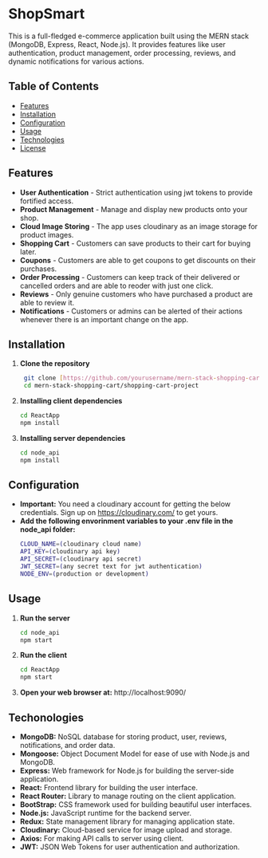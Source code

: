 # ShopSmart
This is a full-fledged e-commerce application built using the MERN stack (MongoDB, Express, React, Node.js). It provides features like user authentication, product management, order processing, reviews, and dynamic notifications for various actions.

## Table of Contents
- [Features](#Features)
- [Installation](#installation)
- [Configuration](#Configuration)
- [Usage](#usage)
- [Technologies](#Technolgies)
- [License](#license)

## Features
- **User Authentication** - Strict authentication using jwt tokens to provide fortified access.
- **Product Management** - Manage and display new products onto your shop.
- **Cloud Image Storing** - The app uses cloudinary as an image storage for product images.
- **Shopping Cart** - Customers can save products to their cart for buying later.
- **Coupons** - Customers are able to get coupons to get discounts on their purchases.
- **Order Processing** - Customers can keep track of their delivered or cancelled orders and are able to reoder with just one click.
- **Reviews** - Only genuine customers who have purchased a product are able to review it.
- **Notifications** - Customers or admins can be alerted of their actions whenever there is an important change on the app.

## Installation
1. **Clone the repository**
   ```bash
    git clone [https://github.com/yourusername/mern-stack-shopping-cart.git](https://github.com/CompCodeHub/mern-stack-shopping-cart.git)
    cd mern-stack-shopping-cart/shopping-cart-project

2. **Installing client dependencies**
   ```bash
   cd ReactApp
   npm install 
3. **Installing server dependencies**
   ```bash
   cd node_api
   npm install

## Configuration
- **Important:** You need a cloudinary account for getting the below credentials. Sign up on https://cloudinary.com/ to get yours.
- **Add the following envorinment variables to your .env file in the node_api folder:**
  ```bash
  CLOUD_NAME=(cloudinary cloud name)
  API_KEY=(cloudinary api key)
  API_SECRET=(cloudinary api secret)
  JWT_SECRET=(any secret text for jwt authentication)
  NODE_ENV=(production or development)

## Usage
1. **Run the server**
   ```bash
   cd node_api
   npm start
3. **Run the client**
   ```bash
   cd ReactApp
   npm start
3. **Open your web browser at:** http://localhost:9090/

## Techonologies
- **MongoDB:** NoSQL database for storing product, user, reviews, notifications, and order data.
- **Mongoose:** Object Document Model for ease of use with Node.js and MongoDB.
- **Express:** Web framework for Node.js for building the server-side application.
- **React:** Frontend library for building the user interface.
- **React Router:** Library to manage routing on the client application.
- **BootStrap:** CSS framework used for building beautiful user interfaces.
- **Node.js:** JavaScript runtime for the backend server.
- **Redux:** State management library for managing application state.
- **Cloudinary:** Cloud-based service for image upload and storage.
- **Axios:** For making API calls to server using client.
- **JWT:** JSON Web Tokens for user authentication and authorization.
